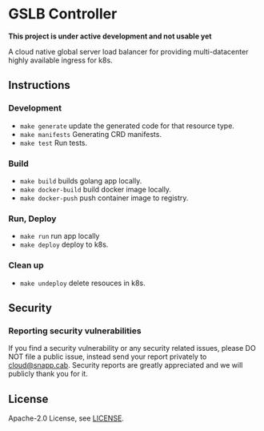 # GSLB Controller

**This project is under active development and not usable yet**

A cloud native global server load balancer for providing multi-datacenter highly available ingress for k8s.


## Instructions

### Development

* `make generate` update the generated code for that resource type.
* `make manifests` Generating CRD manifests.
* `make test` Run tests.


### Build

* `make build` builds golang app locally.
* `make docker-build` build docker image locally.
* `make docker-push` push container image to registry.

### Run, Deploy
* `make run` run app locally
* `make deploy` deploy to k8s.

### Clean up

* `make undeploy` delete resouces in k8s.


## Security

### Reporting security vulnerabilities

If you find a security vulnerability or any security related issues, please DO NOT file a public issue, instead send your report privately to cloud@snapp.cab. Security reports are greatly appreciated and we will publicly thank you for it.

## License

Apache-2.0 License, see [LICENSE](LICENSE).
